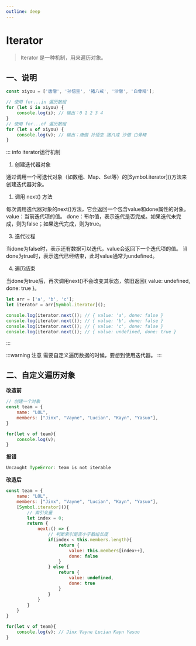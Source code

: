 ```yaml
---
outline: deep
---
```


# Iterator

> Iterator 是一种机制，用来遍历对象。

## 一、说明
```js
const xiyou = ['唐僧', '孙悟空', '猪八戒', '沙僧', '白骨精'];

// 使用 for...in 遍历数组
for (let i in xiyou) {
    console.log(i); // 输出：0 1 2 3 4
}
// 使用 for...of 遍历数组
for (let v of xiyou) {
    console.log(v); // 输出：唐僧 孙悟空 猪八戒 沙僧 白骨精
}
```
::: info iterator运行机制
1. 创建迭代器对象

通过调用一个可迭代对象（如数组、Map、Set等）的\[Symbol.iterator\]()方法来创建迭代器对象。

1. 调用 next() 方法

每次调用迭代器对象的next()方法，它会返回一个包含value和done属性的对象。
value：当前迭代项的值。
done：布尔值，表示迭代是否完成。如果迭代未完成，则为false；如果迭代完成，则为true。

3. 迭代过程

当done为false时，表示还有数据可以迭代，value会返回下一个迭代项的值。
当done为true时，表示迭代已经结束，此时value通常为undefined。

4. 遍历结束

当done为true后，再次调用next()不会改变其状态，依旧返回{ value: undefined, done: true }。

```js
let arr = ['a', 'b', 'c'];
let iterator = arr[Symbol.iterator]();

console.log(iterator.next()); // { value: 'a', done: false }
console.log(iterator.next()); // { value: 'b', done: false }
console.log(iterator.next()); // { value: 'c', done: false }
console.log(iterator.next()); // { value: undefined, done: true }
```
:::

:::warning 注意
需要自定义遍历数据的时候，要想到使用迭代器。
:::

## 二、自定义遍历对象

**改造前**

```js
// 创建一个对象
const team = {
    name: "LOL",
    members: ["Jinx", "Vayne", "Lucian", "Kayn", "Yasuo"],
}

for(let v of team){
    console.log(v);
}
```

**报错**

```js
Uncaught TypeError: team is not iterable
```

**改造后**

```js
const team = {
    name: "LOL",
    members: ["Jinx", "Vayne", "Lucian", "Kayn", "Yasuo"],
    [Symbol.iterator](){
        // 索引变量
        let index = 0;
        return {
            next:() => {
                // 判断索引是否小于数组长度
                if(index < this.members.length){
                    return {
                        value: this.members[index++],
                        done: false
                    }
                } else {
                    return {
                        value: undefined,
                        done: true
                    }
                }
            }
        }
    }
}

for(let v of team){
    console.log(v); // Jinx Vayne Lucian Kayn Yasuo
}
```


